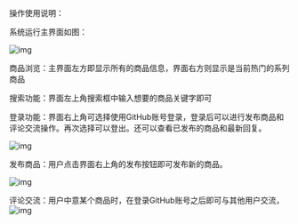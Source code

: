 操作使用说明：

 

系统运行主界面如图：

![img](https://s1.ax1x.com/2020/06/09/t46HXt.png)

 

商品浏览：主界面左方即显示所有的商品信息，界面右方则显示是当前热门的系列商品

搜索功能：界面左上角搜索框中输入想要的商品关键字即可

登录功能：界面右上角可选择使用GitHub账号登录，登录后可以进行发布商品和评论交流操作。再次选择可以登出。还可以查看已发布的商品和最新回复。

![img](https://s1.ax1x.com/2020/06/09/t4y7ZT.png)

发布商品：用户点击界面右上角的发布按钮即可发布新的商品。

![img](https://s1.ax1x.com/2020/06/09/t4cp1s.png)

评论交流：用户中意某个商品时，在登录GitHub账号之后即可与其他用户交流，![img](https://s1.ax1x.com/2020/06/09/t4cHC4.png)

 

 
